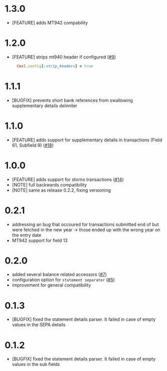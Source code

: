 # 1.3.0

- [FEATURE] adds MT942 compability

# 1.2.0

- [FEATURE] strips mt940 header if configured ([#9](https://github.com/railslove/cmxl/issues/9))
  ```ruby
    Cmxl.config[:strip_headers] = true
  ```

# 1.1.1

- [BUGFIX] prevents short bank references from swallowing supplementary details delimiter

# 1.1.0

- [FEATURE] adds support for supplementary details in transactions (Field 61, Subfield 9) ([#18](https://github.com/railslove/cmxl/issues/18))

# 1.0.0

- [FEATURE] adds support for storno transactions ([#14](https://github.com/railslove/cmxl/issues/14))
- [NOTE] full backwards compatibility
- [NOTE] same as release 0.2.2, fixing versioning

# 0.2.1

- addressing an bug that occoured for transactions submitted end of
  but were fetched in the new year -> those ended up with the wrong year
  on the entry date
- MT942 support for field 13

# 0.2.0

- added several balance related accessors ([#7](https://github.com/railslove/cmxl/issues/7))
- configuration option for `statement separator` ([#5](https://github.com/railslove/cmxl/issues/5))
- improvement for general compatibility

# 0.1.3

- [BUGFIX] fixed the statement details parser. It failed in case of empty values in the SEPA details

# 0.1.2

- [BUGFIX] fixed the statement details parser. It failed in case of empty values in the sub fields
